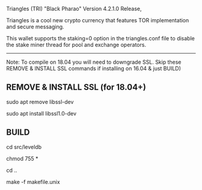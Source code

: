 Triangles (TRI) "Black Pharao" Version 4.2.1.0 Release, 

Triangles is a cool new crypto currency that features TOR implementation and secure messaging. 

This wallet supports the staking=0 option in the triangles.conf file to disable the stake miner thread for pool and exchange operators.

---

Note: To compile on 18.04 you will need to downgrade SSL. Skip these REMOVE & INSTALL SSL commands if installing on 16.04 & just BUILD)

REMOVE & INSTALL SSL (for 18.04+)
---
sudo apt remove libssl-dev

sudo apt install libssl1.0-dev

BUILD
---
cd src/leveldb

chmod 755 *

cd ..

make -f makefile.unix

